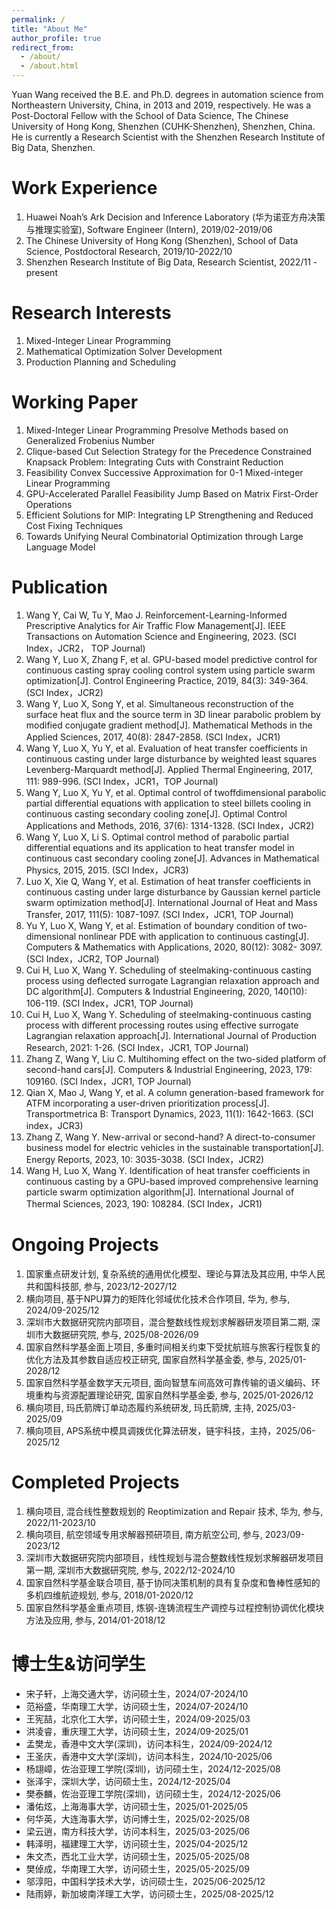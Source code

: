 ```yaml
---
permalink: /
title: "About Me"
author_profile: true
redirect_from: 
  - /about/
  - /about.html
---
```


Yuan Wang received the B.E. and Ph.D. degrees in automation science from Northeastern University, China, in 2013 and 2019, respectively. He was a Post-Doctoral Fellow with the School of Data Science, The Chinese University of Hong Kong, Shenzhen (CUHK-Shenzhen), Shenzhen, China. He is currently a Research Scientist with the Shenzhen Research Institute of Big Data, Shenzhen.

Work Experience
======
1. Huawei Noah’s Ark Decision and Inference Laboratory (华为诺亚方舟决策与推理实验室), Software Engineer (Intern), 2019/02-2019/06
2. The Chinese University of Hong Kong (Shenzhen), School of Data Science, Postdoctoral Research, 2019/10-2022/10
3. Shenzhen Research Institute of Big Data, Research Scientist, 2022/11 - present

Research Interests
======
1. Mixed-Integer Linear Programming
2. Mathematical Optimization Solver Development
3. Production Planning and Scheduling

Working Paper
======
1. Mixed-Integer Linear Programming Presolve Methods based on Generalized Frobenius Number
2. Clique-based Cut Selection Strategy for the Precedence Constrained Knapsack Problem: Integrating Cuts with Constraint Reduction
3. Feasibility Convex Successive Approximation for 0-1 Mixed-integer Linear Programming
4. GPU-Accelerated Parallel Feasibility Jump Based on Matrix First-Order Operations
5. Efficient Solutions for MIP: Integrating LP Strengthening and Reduced Cost Fixing Techniques
6. Towards Unifying Neural Combinatorial Optimization through Large Language Model


Publication
======
1. Wang Y, Cai W, Tu Y, Mao J. Reinforcement-Learning-Informed Prescriptive Analytics for Air Traffic Flow
Management[J]. IEEE Transactions on Automation Science and Engineering, 2023. (SCI Index，JCR2，
TOP Journal)
2. Wang Y, Luo X, Zhang F, et al. GPU-based model predictive control for continuous casting spray cooling
control system using particle swarm optimization[J]. Control Engineering Practice, 2019, 84(3): 349-364.
(SCI Index，JCR2)
3. Wang Y, Luo X, Song Y, et al. Simultaneous reconstruction of the surface heat flux and the source term
in 3D linear parabolic problem by modified conjugate gradient method[J]. Mathematical Methods in the
Applied Sciences, 2017, 40(8): 2847-2858. (SCI Index，JCR1)
4. Wang Y, Luo X, Yu Y, et al. Evaluation of heat transfer coefficients in continuous casting under large disturbance by weighted least squares Levenberg-Marquardt method[J]. Applied Thermal Engineering, 2017,
111: 989-996. (SCI Index，JCR1，TOP Journal)
5. Wang Y, Luo X, Yu Y, et al. Optimal control of twoffdimensional parabolic partial differential equations
with application to steel billets cooling in continuous casting secondary cooling zone[J]. Optimal Control
Applications and Methods, 2016, 37(6): 1314-1328. (SCI Index，JCR2)
6. Wang Y, Luo X, Li S. Optimal control method of parabolic partial differential equations and its application
to heat transfer model in continuous cast secondary cooling zone[J]. Advances in Mathematical Physics,
2015, 2015. (SCI Index，JCR3)
7. Luo X, Xie Q, Wang Y, et al. Estimation of heat transfer coefficients in continuous casting under large
disturbance by Gaussian kernel particle swarm optimization method[J]. International Journal of Heat and
Mass Transfer, 2017, 111(5): 1087-1097. (SCI Index，JCR1, TOP Journal)
8. Yu Y, Luo X, Wang Y, et al. Estimation of boundary condition of two-dimensional nonlinear PDE with
application to continuous casting[J]. Computers & Mathematics with Applications, 2020, 80(12): 3082- 3097. (SCI Index，JCR2, TOP Journal)
9. Cui H, Luo X, Wang Y. Scheduling of steelmaking-continuous casting process using deflected surrogate
Lagrangian relaxation approach and DC algorithm[J]. Computers & Industrial Engineering, 2020, 140(10):
106-119. (SCI Index，JCR1, TOP Journal)
10. Cui H, Luo X, Wang Y. Scheduling of steelmaking-continuous casting process with different processing
routes using effective surrogate Lagrangian relaxation approach[J]. International Journal of Production Research, 2021: 1-26. (SCI Index，JCR1, TOP Journal)
11. Zhang Z, Wang Y, Liu C. Multihoming effect on the two-sided platform of second-hand cars[J]. Computers
& Industrial Engineering, 2023, 179: 109160. (SCI Index，JCR1, TOP Journal)
12.  Qian X, Mao J, Wang Y, et al. A column generation-based framework for ATFM incorporating a user-driven prioritization process[J]. Transportmetrica B: Transport Dynamics, 2023, 11(1): 1642-1663. (SCI index，JCR3)
13. Zhang Z, Wang Y. New-arrival or second-hand? A direct-to-consumer business model for electric vehicles
in the sustainable transportation[J]. Energy Reports, 2023, 10: 3035-3038. (SCI Index，JCR2)
14. Wang H, Luo X, Wang Y. Identification of heat transfer coefficients in continuous casting by a GPU-based improved comprehensive learning particle swarm optimization algorithm[J]. International Journal of
Thermal Sciences, 2023, 190: 108284. (SCI Index，JCR1)


Ongoing Projects
======
1. 国家重点研发计划, 复杂系统的通用优化模型、理论与算法及其应用, 中华人民共和国科技部, 参与, 2023/12-2027/12
2. 横向项目, 基于NPU算力的矩阵化邻域优化技术合作项目, 华为, 参与, 2024/09-2025/12
3. 深圳市大数据研究院内部项目，混合整数线性规划求解器研发项目第二期, 深圳市大数据研究院, 参与, 2025/08-2026/09
4. 国家自然科学基金面上项目, 多重时间相关约束下受扰航班与旅客行程恢复的优化方法及其参数自适应校正研究, 国家自然科学基金委, 参与, 2025/01-2028/12
5. 国家自然科学基金数学天元项目, 面向智慧车间高效可靠传输的语义编码、环境重构与资源配置理论研究,  国家自然科学基金委, 参与, 2025/01-2026/12
6. 横向项目, 玛氏箭牌订单动态履约系统研发, 玛氏箭牌, 主持, 2025/03-2025/09
7. 横向项目, APS系统中模具调拨优化算法研发，链宇科技，主持，2025/06-2025/12

Completed Projects
======
1. 横向项目, 混合线性整数规划的 Reoptimization and Repair 技术, 华为, 参与, 2022/11-2023/10
2. 横向项目, 航空领域专用求解器预研项目, 南方航空公司, 参与, 2023/09-2023/12
3. 深圳市大数据研究院内部项目，线性规划与混合整数线性规划求解器研发项目第一期, 深圳市大数据研究院, 参与, 2022/12-2024/10
4. 国家自然科学基金联合项目, 基于协同决策机制的具有复杂度和鲁棒性感知的多机四维航迹规划, 参与, 2018/01-2020/12
5. 国家自然科学基金重点项目, 炼钢-连铸流程生产调控与过程控制协调优化模块方法及应用, 参与, 2014/01-2018/12

博士生&访问学生
======
- 宋子轩，上海交通大学，访问硕士生，2024/07-2024/10
- 范裕盛，华南理工大学，访问硕士生，2024/07-2024/10
- 王宪喆，北京化工大学，访问硕士生，2024/09-2025/03
- 洪凌睿，重庆理工大学，访问硕士生，2024/09-2025/01
- 孟樊龙，香港中文大学(深圳)，访问本科生，2024/09-2024/12
- 王圣庆，香港中文大学(深圳)，访问本科生，2024/10-2025/06
- 杨翃嶂，佐治亚理工学院(深圳)，访问硕士生，2024/12-2025/08
- 张泽宇，深圳大学，访问硕士生，2024/12-2025/04
- 樊泰麟，佐治亚理工学院(深圳)，访问硕士生，2024/12-2025/06
- 潘佑炫，上海海事大学，访问硕士生，2025/01-2025/05
- 何华英，大连海事大学，访问博士生，2025/02-2025/08
- 梁云逍，南方科技大学，访问本科生，2025/03-2025/06
- 韩泽明，福建理工大学，访问硕士生，2025/04-2025/12
- 朱文杰，西北工业大学，访问硕士生，2025/05-2025/08
- 樊倬成，华南理工大学，访问硕士生，2025/05-2025/09
- 邬淳阳，中国科学技术大学，访问硕士生，2025/06-2025/12
- 陆雨婷，新加坡南洋理工大学，访问硕士生，2025/08-2025/12

